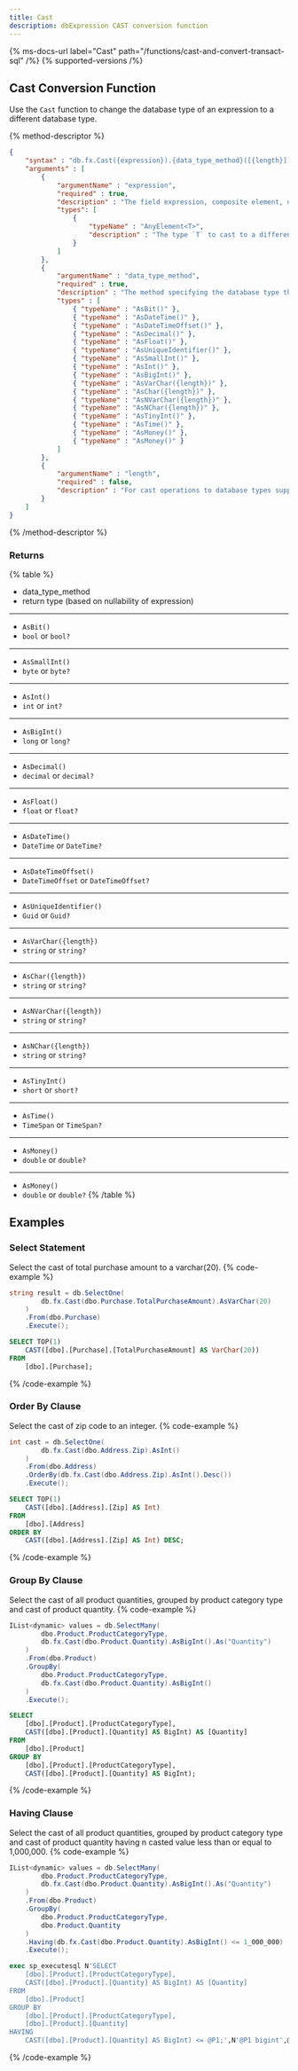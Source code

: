 ```yaml
---
title: Cast
description: dbExpression CAST conversion function
---
```


{% ms-docs-url label="Cast" path="/functions/cast-and-convert-transact-sql" /%}
{% supported-versions /%}

## Cast Conversion Function

Use the `Cast` function to change the database type of an expression to a different database type.


{% method-descriptor %}
```json
{
    "syntax" : "db.fx.Cast({expression}).{data_type_method}([{length}])",
    "arguments" : [
        {
            "argumentName" : "expression",
            "required" : true,
            "description" : "The field expression, composite element, or function result to use in calculating the population variance.",
            "types": [
                { 
                    "typeName" : "AnyElement<T>",
                    "description" : "The type `T` to cast to a different database type - `T` is a .NET CLR type."
                }
            ]
        },
        {
            "argumentName" : "data_type_method",
            "required" : true,
            "description" : "The method specifying the database type the `expression` should be cast to.",
            "types" : [
                { "typeName" : "AsBit()" },
                { "typeName" : "AsDateTime()" },
                { "typeName" : "AsDateTimeOffset()" },
                { "typeName" : "AsDecimal()" },
                { "typeName" : "AsFloat()" },
                { "typeName" : "AsUniqueIdentifier()" },
                { "typeName" : "AsSmallInt()" },
                { "typeName" : "AsInt()" },
                { "typeName" : "AsBigInt()" },
                { "typeName" : "AsVarChar({length})" },
                { "typeName" : "AsChar({length})" },
                { "typeName" : "AsNVarChar({length})" },
                { "typeName" : "AsNChar({length})" },
                { "typeName" : "AsTinyInt()" },
                { "typeName" : "AsTime()" },
                { "typeName" : "AsMoney()" },
                { "typeName" : "AsMoney()" }
            ]
        },
        {
            "argumentName" : "length",
            "required" : false,
            "description" : "For cast operations to database types supporting a 'length' (`varchar`, `char`, `nvarchar`, `nchar`), the length of the database type returned from the cast operation."
        }        
    ]
}
```
{% /method-descriptor %}

### Returns
{% table %}
* data_type_method
* return type (based on nullability of expression)
---
* `AsBit()`
* `bool` or `bool?`
---
* `AsSmallInt()`
* `byte` or `byte?`
---
* `AsInt()`
* `int` or `int?`
---
* `AsBigInt()`
* `long` or `long?`
---
* `AsDecimal()`
* `decimal` or `decimal?`
---
* `AsFloat()`
* `float` or `float?`
---
* `AsDateTime()`
* `DateTime` or `DateTime?`
---
* `AsDateTimeOffset()`
* `DateTimeOffset` or `DateTimeOffset?`
---
* `AsUniqueIdentifier()`
* `Guid` or `Guid?`
---
* `AsVarChar({length})`
* `string` or `string?`
---
* `AsChar({length})`
* `string` or `string?`
---
* `AsNVarChar({length})`
* `string` or `string?`
---
* `AsNChar({length})`
* `string` or `string?`
---
* `AsTinyInt()`
* `short` or `short?`
---
* `AsTime()`
* `TimeSpan` or `TimeSpan?`
---
* `AsMoney()`
* `double` or `double?`
---
* `AsMoney()`
* `double` or `double?`
{% /table %}

## Examples
### Select Statement
Select the cast of total purchase amount to a varchar(20).
{% code-example %}
```csharp
string result = db.SelectOne(
        db.fx.Cast(dbo.Purchase.TotalPurchaseAmount).AsVarChar(20)
    )
    .From(dbo.Purchase)
    .Execute();
```
```sql
SELECT TOP(1)
	CAST([dbo].[Purchase].[TotalPurchaseAmount] AS VarChar(20))
FROM
	[dbo].[Purchase];
```
{% /code-example %}

### Order By Clause
Select the cast of zip code to an integer.
{% code-example %}
```csharp
int cast = db.SelectOne(
        db.fx.Cast(dbo.Address.Zip).AsInt()
    )
    .From(dbo.Address)
    .OrderBy(db.fx.Cast(dbo.Address.Zip).AsInt().Desc())
    .Execute();
```
```sql
SELECT TOP(1)
	CAST([dbo].[Address].[Zip] AS Int)
FROM
	[dbo].[Address]
ORDER BY
	CAST([dbo].[Address].[Zip] AS Int) DESC;
```
{% /code-example %}

### Group By Clause
Select the cast of all product quantities, grouped by product category
type and cast of product quantity.
{% code-example %}
```csharp
IList<dynamic> values = db.SelectMany(
        dbo.Product.ProductCategoryType,
        db.fx.Cast(dbo.Product.Quantity).AsBigInt().As("Quantity")
    )
    .From(dbo.Product)
    .GroupBy(
        dbo.Product.ProductCategoryType,
        db.fx.Cast(dbo.Product.Quantity).AsBigInt()
    )
    .Execute();
```
```sql
SELECT
	[dbo].[Product].[ProductCategoryType],
	CAST([dbo].[Product].[Quantity] AS BigInt) AS [Quantity]
FROM
	[dbo].[Product]
GROUP BY
	[dbo].[Product].[ProductCategoryType],
	CAST([dbo].[Product].[Quantity] AS BigInt);
```
{% /code-example %}

### Having Clause
Select the cast of all product quantities, grouped by product category
type and cast of product quantity having n casted value less than or equal to 1,000,000.
{% code-example %}
```csharp
IList<dynamic> values = db.SelectMany(
        dbo.Product.ProductCategoryType,
        db.fx.Cast(dbo.Product.Quantity).AsBigInt().As("Quantity")
    )
    .From(dbo.Product)
    .GroupBy(
        dbo.Product.ProductCategoryType,
        dbo.Product.Quantity
    )
    .Having(db.fx.Cast(dbo.Product.Quantity).AsBigInt() <= 1_000_000)
    .Execute();
```
```sql
exec sp_executesql N'SELECT
	[dbo].[Product].[ProductCategoryType],
	CAST([dbo].[Product].[Quantity] AS BigInt) AS [Quantity]
FROM
	[dbo].[Product]
GROUP BY
	[dbo].[Product].[ProductCategoryType],
	[dbo].[Product].[Quantity]
HAVING
	CAST([dbo].[Product].[Quantity] AS BigInt) <= @P1;',N'@P1 bigint',@P1=1000000
```
{% /code-example %}
